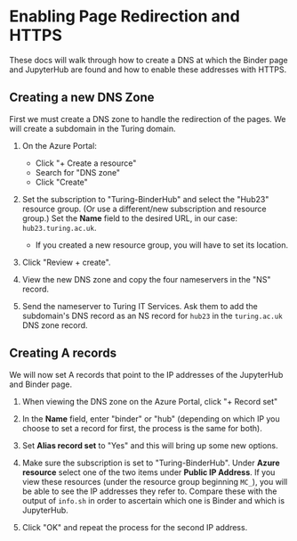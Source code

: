 # Enabling Page Redirection and HTTPS

These docs will walk through how to create a DNS at which the Binder page and JupyterHub are found and how to enable these addresses with HTTPS.

## Creating a new DNS Zone

First we must create a DNS zone to handle the redirection of the pages.
We will create a subdomain in the Turing domain.

1. On the Azure Portal:
   * Click "+ Create a resource"
   * Search for "DNS zone"
   * Click "Create"

2. Set the subscription to "Turing-BinderHub" and select the "Hub23" resource group.
   (Or use a different/new subscription and resource group.)
   Set the **Name** field to the desired URL, in our case: `hub23.turing.ac.uk`.
   * If you created a new resource group, you will have to set its location.

3. Click "Review + create".

4. View the new DNS zone and copy the four nameservers in the "NS" record.

5. Send the nameserver to Turing IT Services.
   Ask them to add the subdomain's DNS record as an NS record for `hub23` in the `turing.ac.uk` DNS zone record.

## Creating A records

We will now set A records that point to the IP addresses of the JupyterHub and Binder page.

1. When viewing the DNS zone on the Azure Portal, click "+ Record set"

2. In the **Name** field, enter "binder" or "hub" (depending on which IP you choose to set a record for first, the process is the same for both).

3. Set **Alias record set** to "Yes" and this will bring up some new options.

4. Make sure the subscription is set to "Turing-BinderHub".
   Under **Azure resource** select one of the two items under **Public IP Address**.
   If you view these resources (under the resource group beginning `MC_`), you will be able to see the IP addresses they refer to. Compare these with the output of `info.sh` in order to ascertain which one is Binder and which is JupyterHub.

5. Click "OK" and repeat the process for the second IP address.
